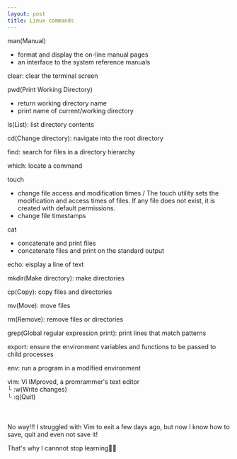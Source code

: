 ```yaml
---
layout: post
title: Linux commands
---
```


man(Manual)
  - format and display the on-line manual pages
  - an interface to the system reference manuals

clear: clear the terminal screen

pwd(Print Working Directory)
  - return working directory name
  - print name of current/working directory

ls(List): list directory contents

cd(Change directory): navigate into the root directory

find: search for files in a directory hierarchy

which: locate a command

touch
  - change file access and modification times / The touch utility sets the modification and access times of files. If any file does not exist, it is created with default permissions.
  - change file timestamps

cat
  - concatenate and print files
  - concatenate files and print on the standard output

echo: eisplay a line of text

mkdir(Make directory): make directories

cp(Copy): copy files and directories

mv(Move): move files

rm(Remove): remove files or directories

grep(Global regular expression print): print lines that match patterns

export: ensure the environment variables and functions to be passed to child processes

env: run a program in a modified environment

vim: Vi IMproved, a promrammer's text editor
  <br>
  └ :w(Write changes)
  <br>
  └ :q(Quit)
<br>  
<br>
<br>
No way!!! I struggled with Vim to exit a few days ago, but now I know how to save, quit and even not save it!

That's why I cannnot stop learning👩‍💻
